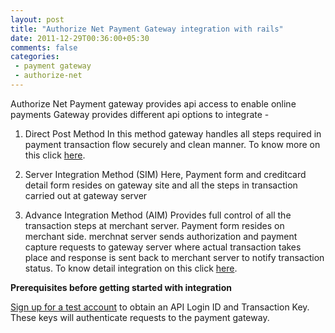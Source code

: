 ```yaml
---
layout: post
title: "Authorize Net Payment Gateway integration with rails"
date: 2011-12-29T00:36:00+05:30
comments: false
categories:
 - payment gateway
 - authorize-net
---
```

Authorize Net Payment gateway provides api access to enable online payments 
Gateway provides different api options to integrate - 

1. Direct Post Method
In this method gateway handles all steps required in payment transaction flow securely and clean manner. To know more on this click [here](https://developer.authorize.net/api/dpm).

2. Server Integration Method (SIM)
Here, Payment form and creditcard detail form resides on gateway site and all the steps in transaction carried out at gateway server 

3. Advance Integration Method (AIM)
Provides full control of all the transaction steps at merchant server. Payment form resides on merchant side. merchnat server sends authorization and payment capture requests to gateway server where actual transaction takes place and response is sent back to merchant server to notify transaction status. To know detail integration on this click [here](http://www.funonrails.com/2011/12/authorizenet-aim-payment-integration).

**Prerequisites before getting started with integration**

[Sign up for a test account](https://developer.authorize.net/testaccount) to obtain an API Login ID and Transaction Key. These keys will authenticate requests to the payment gateway.
